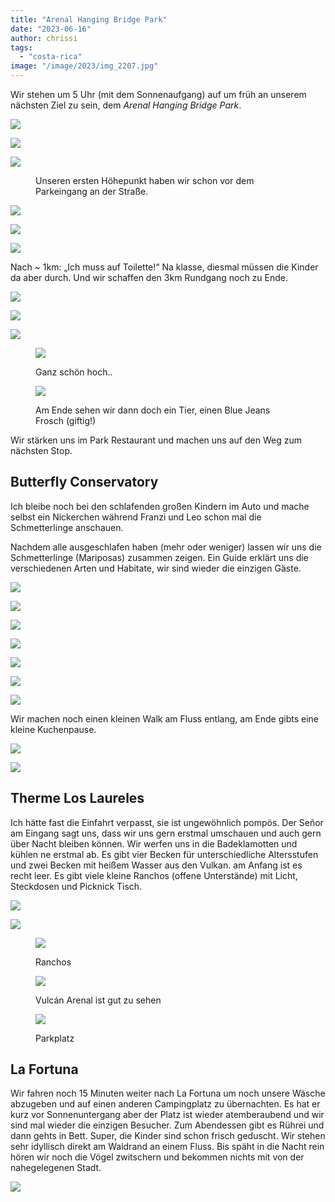 ```yaml
---
title: "Arenal Hanging Bridge Park"
date: "2023-06-16"
author: chrissi
tags: 
  - "costa-rica"
image: "/image/2023/img_2207.jpg"
---
```


Wir stehen um 5 Uhr (mit dem Sonnenaufgang) auf um früh an unserem nächsten Ziel zu sein, dem _Arenal Hanging Bridge Park_.

![](https://hafenstrand.wordpress.com/wp-content/uploads/2023/06/img_2187.jpg?w=1024)

![](https://hafenstrand.wordpress.com/wp-content/uploads/2023/06/img_2193.jpg?w=1024)

![](https://hafenstrand.wordpress.com/wp-content/uploads/2023/06/img_2198.jpg?w=1024)

<figure>

<figcaption>

Unseren ersten Höhepunkt haben wir schon vor dem Parkeingang an der Straße.

</figcaption>



</figure>

![](https://hafenstrand.wordpress.com/wp-content/uploads/2023/06/img_2207.jpg?w=1024)

![](https://hafenstrand.wordpress.com/wp-content/uploads/2023/06/img_2213-1.jpg?w=1024)

![](https://hafenstrand.wordpress.com/wp-content/uploads/2023/06/img_2221.jpg?w=1024)

Nach ~ 1km: „Ich muss auf Toilette!“ Na klasse, diesmal müssen die Kinder da aber durch. Und wir schaffen den 3km Rundgang noch zu Ende.

![](https://hafenstrand.wordpress.com/wp-content/uploads/2023/06/img_2231.jpg?w=1024)

![](https://hafenstrand.wordpress.com/wp-content/uploads/2023/06/img_2237.jpg?w=1024)

![](https://hafenstrand.wordpress.com/wp-content/uploads/2023/06/img_2255.jpg?w=1024)

<figure>

![](https://hafenstrand.wordpress.com/wp-content/uploads/2023/06/img_2257.jpg?w=768)

<figcaption>

Ganz schön hoch..

</figcaption>

</figure>

<figure>

![](https://hafenstrand.wordpress.com/wp-content/uploads/2023/06/img_2263.jpg?w=768)

<figcaption>

Am Ende sehen wir dann doch ein Tier, einen Blue Jeans Frosch (giftig!)

</figcaption>

</figure>

Wir stärken uns im Park Restaurant und machen uns auf den Weg zum nächsten Stop.

## Butterfly Conservatory

Ich bleibe noch bei den schlafenden großen Kindern im Auto und mache selbst ein Nickerchen während Franzi und Leo schon mal die Schmetterlinge anschauen.

Nachdem alle ausgeschlafen haben (mehr oder weniger) lassen wir uns die Schmetterlinge (Mariposas) zusammen zeigen. Ein Guide erklärt uns die verschiedenen Arten und Habitate, wir sind wieder die einzigen Gäste.

![](https://hafenstrand.wordpress.com/wp-content/uploads/2023/06/img_2277-1.jpg?w=768)

![](https://hafenstrand.wordpress.com/wp-content/uploads/2023/06/img_2280.jpg?w=768)

![](https://hafenstrand.wordpress.com/wp-content/uploads/2023/06/img_2282.jpg?w=1024)

![](https://hafenstrand.wordpress.com/wp-content/uploads/2023/06/img_2293.jpg?w=768)

![](https://hafenstrand.wordpress.com/wp-content/uploads/2023/06/img_2298.jpg?w=768)

![](https://hafenstrand.wordpress.com/wp-content/uploads/2023/06/img_2300.jpg?w=768)

![](https://hafenstrand.wordpress.com/wp-content/uploads/2023/06/img_2301.jpg?w=768)

Wir machen noch einen kleinen Walk am Fluss entlang, am Ende gibts eine kleine Kuchenpause.

![](https://hafenstrand.wordpress.com/wp-content/uploads/2023/06/img_2315.jpg?w=768)

![](https://hafenstrand.wordpress.com/wp-content/uploads/2023/06/img_2329.jpg?w=1024)

## Therme Los Laureles

Ich hätte fast die Einfahrt verpasst, sie ist ungewöhnlich pompös. Der Señor am Eingang sagt uns, dass wir uns gern erstmal umschauen und auch gern über Nacht bleiben können. Wir werfen uns in die Badeklamotten und kühlen ne erstmal ab. Es gibt vier Becken für unterschiedliche Altersstufen und zwei Becken mit heißem Wasser aus den Vulkan. am Anfang ist es recht leer. Es gibt viele kleine Ranchos (offene Unterstände) mit Licht, Steckdosen und Picknick Tisch.

![](https://hafenstrand.wordpress.com/wp-content/uploads/2023/06/img_2345.jpg?w=1024)

![](https://hafenstrand.wordpress.com/wp-content/uploads/2023/06/img_2351-1.jpg?w=1024)

<figure>

![](https://hafenstrand.wordpress.com/wp-content/uploads/2023/06/img_2352.jpg?w=1024)

<figcaption>

Ranchos

</figcaption>

</figure>

<figure>

![](https://hafenstrand.wordpress.com/wp-content/uploads/2023/06/img_2350.jpg?w=1024)

<figcaption>

Vulcán Arenal ist gut zu sehen

</figcaption>

</figure>

<figure>

![](https://hafenstrand.wordpress.com/wp-content/uploads/2023/06/img_2349.jpg?w=1024)

<figcaption>

Parkplatz

</figcaption>

</figure>

## La Fortuna

Wir fahren noch 15 Minuten weiter nach La Fortuna um noch unsere Wäsche abzugeben und auf einen anderen Campingplatz zu übernachten. Es hat er kurz vor Sonnenuntergang aber der Platz ist wieder atemberaubend und wir sind mal wieder die einzigen Besucher. Zum Abendessen gibt es Rührei und dann gehts in Bett. Super, die Kinder sind schon frisch geduscht. Wir stehen sehr idyllisch direkt am Waldrand an einem Fluss. Bis späht in die Nacht rein hören wir noch die Vögel zwitschern und bekommen nichts mit von der nahegelegenen Stadt.

![](https://hafenstrand.wordpress.com/wp-content/uploads/2023/06/img_2355.jpg?w=1024)

